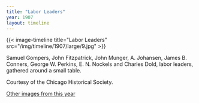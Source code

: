 ```yaml
---
title: "Labor Leaders"
year: 1907
layout: timeline
---
```


{{< image-timeline title="Labor Leaders" src="/img/timeline/1907/large/9.jpg" >}}


Samuel Gompers, John Fitzpatrick, John Munger, A. Johansen, James B. Conners, George W. Perkins, E. N. Nockels and Charles Dold, labor leaders, gathered around a small table. 

Courtesy of the Chicago Historical Society. 

[Other images from this year](/historical/timeline/1907)